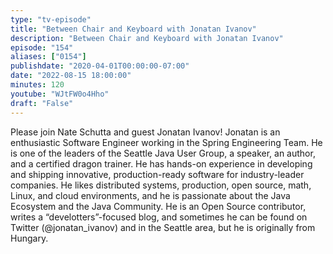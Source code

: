 ```yaml
---
type: "tv-episode"
title: "Between Chair and Keyboard with Jonatan Ivanov"
description: "Between Chair and Keyboard with Jonatan Ivanov"
episode: "154"
aliases: ["0154"]
publishdate: "2020-04-01T00:00:00-07:00"
date: "2022-08-15 18:00:00"
minutes: 120
youtube: "WJtFW0o4Hho"
draft: "False"
---
```


Please join Nate Schutta and guest Jonatan Ivanov! Jonatan is an enthusiastic Software Engineer working in the Spring Engineering Team. He is one of the leaders of the Seattle Java User Group, a speaker, an author, and a certified dragon trainer. He has hands-on experience in developing and shipping innovative, production-ready software for industry-leader companies. He likes distributed systems, production, open source, math, Linux, and cloud environments, and he is passionate about the Java Ecosystem and the Java Community. He is an Open Source contributor, writes a “develotters”-focused blog, and sometimes he can be found on Twitter (@jonatan_ivanov) and in the Seattle area, but he is originally from Hungary.